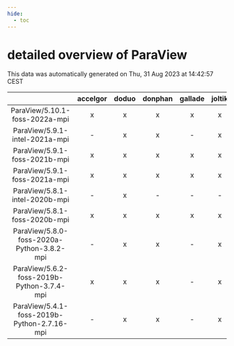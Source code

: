 ```yaml
---
hide:
  - toc
---
```


detailed overview of ParaView
=============================


This data was automatically generated on Thu, 31 Aug 2023 at 14:42:57 CEST  

| |accelgor|doduo|donphan|gallade|joltik|skitty|swalot|victini|
| :---: | :---: | :---: | :---: | :---: | :---: | :---: | :---: | :---: |
|ParaView/5.10.1-foss-2022a-mpi|x|x|x|x|x|x|x|x|
|ParaView/5.9.1-intel-2021a-mpi|-|x|x|-|x|x|x|x|
|ParaView/5.9.1-foss-2021b-mpi|x|x|x|x|x|x|x|x|
|ParaView/5.9.1-foss-2021a-mpi|x|x|x|x|x|x|x|x|
|ParaView/5.8.1-intel-2020b-mpi|-|x|-|-|-|-|-|-|
|ParaView/5.8.1-foss-2020b-mpi|x|x|x|x|x|x|x|x|
|ParaView/5.8.0-foss-2020a-Python-3.8.2-mpi|-|x|x|-|x|x|x|x|
|ParaView/5.6.2-foss-2019b-Python-3.7.4-mpi|x|x|x|-|x|x|x|x|
|ParaView/5.4.1-foss-2019b-Python-2.7.16-mpi|-|x|x|-|x|x|x|x|
